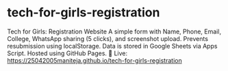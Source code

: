 # tech-for-girls-registration
Tech for Girls: Registration Website  A simple form with Name, Phone, Email, College, WhatsApp sharing (5 clicks), and screenshot upload. Prevents resubmission using localStorage. Data is stored in Google Sheets via Apps Script. Hosted using GitHub Pages.  🔗 Live: https://25042005maniteja.github.io/tech-for-girls-registration

